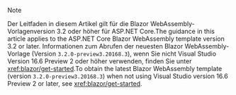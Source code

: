 > [!NOTE]
> <span data-ttu-id="5f976-101">Der Leitfaden in diesem Artikel gilt für die Blazor WebAssembly-Vorlagenversion 3.2 oder höher für ASP.NET Core.</span><span class="sxs-lookup"><span data-stu-id="5f976-101">The guidance in this article applies to the ASP.NET Core Blazor WebAssembly template version 3.2 or later.</span></span> <span data-ttu-id="5f976-102">Informationen zum Abrufen der neuesten Blazor WebAssembly-Vorlage (Version `3.2.0-preview3.20168.3`), wenn Sie nicht Visual Studio Version 16.6 Preview 2 oder höher verwenden, finden Sie unter <xref:blazor/get-started>.</span><span class="sxs-lookup"><span data-stu-id="5f976-102">To obtain the latest Blazor WebAssembly template (version `3.2.0-preview3.20168.3`) when not using Visual Studio version 16.6 Preview 2 or later, see <xref:blazor/get-started>.</span></span>
